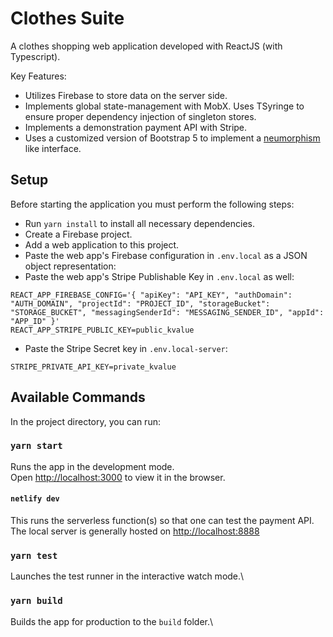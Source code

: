 # Clothes Suite

A clothes shopping web application developed with ReactJS (with Typescript).

Key Features:
- Utilizes Firebase to store data on the server side.
- Implements global state-management with MobX. Uses TSyringe to ensure proper dependency injection of singleton stores.
- Implements a demonstration payment API with Stripe.
- Uses a customized version of Bootstrap 5 to implement a [neumorphism](https://www.toptal.com/designers/ui/neumorphic-ui-design) like interface.

## Setup

Before starting the application you must perform the following steps:

- Run `yarn install` to install all necessary dependencies.
- Create a Firebase project.
- Add a web application to this project.
- Paste the web app's Firebase configuration in `.env.local` as a JSON object representation:
- Paste the web app's Stripe Publishable Key in `.env.local` as well:

```.dotenv
REACT_APP_FIREBASE_CONFIG='{ "apiKey": "API_KEY", "authDomain": "AUTH_DOMAIN", "projectId": "PROJECT_ID", "storageBucket": "STORAGE_BUCKET", "messagingSenderId": "MESSAGING_SENDER_ID", "appId": "APP_ID" }'
REACT_APP_STRIPE_PUBLIC_KEY=public_kvalue
```

- Paste the Stripe Secret key in `.env.local-server`:

```dotenv
STRIPE_PRIVATE_API_KEY=private_kvalue
```

## Available Commands

In the project directory, you can run:

### `yarn start`

Runs the app in the development mode.\
Open [http://localhost:3000](http://localhost:3000) to view it in the browser.

#### `netlify dev`

This runs the serverless function(s) so that one can test the payment API. The local server is generally hosted on [http://localhost:8888](http://localhost:8888) 

### `yarn test`

Launches the test runner in the interactive watch mode.\

### `yarn build`

Builds the app for production to the `build` folder.\
